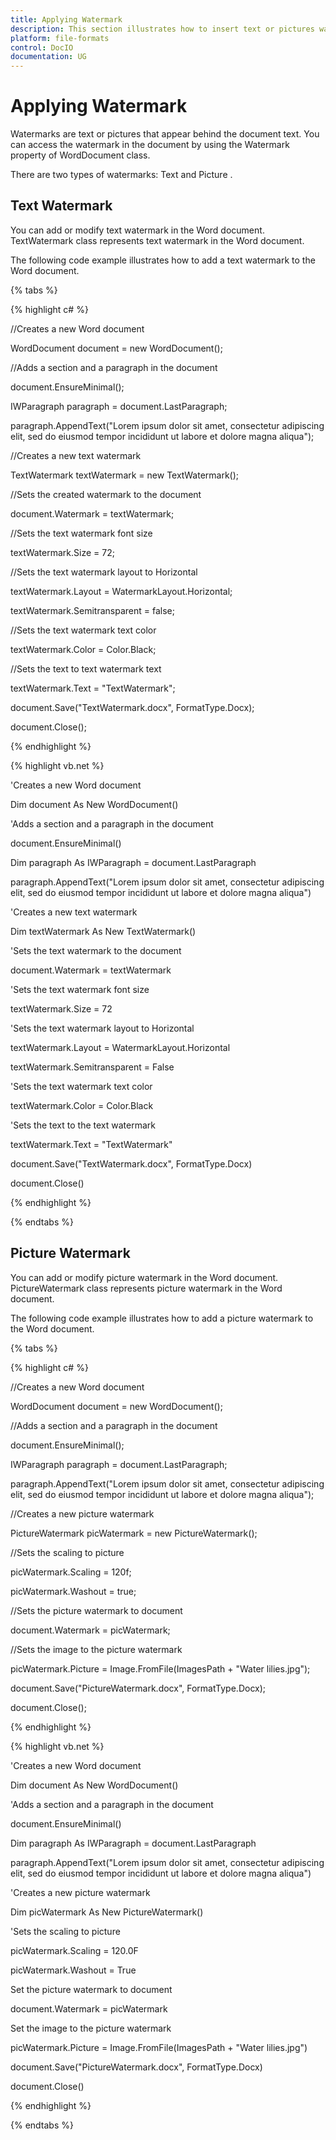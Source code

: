```yaml
---
title: Applying Watermark
description: This section illustrates how to insert text or pictures watermark to the Word document
platform: file-formats
control: DocIO
documentation: UG
---
```


# Applying Watermark

Watermarks are text or pictures that appear behind the document text. You can access the watermark in the document by using the Watermark property of WordDocument class.

There are two types of watermarks: Text and Picture .

## Text Watermark

You can add or modify text watermark in the Word document. TextWatermark class represents text watermark in the Word document.

The following code example illustrates how to add a text watermark to the Word document.

{% tabs %} 

{% highlight c# %}

//Creates a new Word document

WordDocument document = new WordDocument();

//Adds a section and a paragraph in the document

document.EnsureMinimal();

IWParagraph paragraph = document.LastParagraph;

paragraph.AppendText("Lorem ipsum dolor sit amet, consectetur adipiscing elit, sed do eiusmod tempor incididunt ut labore et dolore magna aliqua");

//Creates a new text watermark

TextWatermark textWatermark = new TextWatermark();

//Sets the created watermark to the document

document.Watermark = textWatermark;

//Sets the text watermark font size

textWatermark.Size = 72;

//Sets the text watermark layout to Horizontal

textWatermark.Layout = WatermarkLayout.Horizontal;

textWatermark.Semitransparent = false;

//Sets the text watermark text color

textWatermark.Color = Color.Black;

//Sets the text to text watermark text

textWatermark.Text = "TextWatermark";

document.Save("TextWatermark.docx", FormatType.Docx);

document.Close();



{% endhighlight %}

{% highlight vb.net %}


'Creates a new Word document

Dim document As New WordDocument()

'Adds a section and a paragraph in the document

document.EnsureMinimal()

Dim paragraph As IWParagraph = document.LastParagraph

paragraph.AppendText("Lorem ipsum dolor sit amet, consectetur adipiscing elit, sed do eiusmod tempor incididunt ut labore et dolore magna aliqua")

'Creates a new text watermark

Dim textWatermark As New TextWatermark()

'Sets the text watermark to the document

document.Watermark = textWatermark

'Sets the text watermark font size

textWatermark.Size = 72

'Sets the text watermark layout to Horizontal

textWatermark.Layout = WatermarkLayout.Horizontal

textWatermark.Semitransparent = False

'Sets the text watermark text color

textWatermark.Color = Color.Black

'Sets the text to the text watermark

textWatermark.Text = "TextWatermark"

document.Save("TextWatermark.docx", FormatType.Docx)

document.Close()

{% endhighlight %} 

  {% endtabs %}  

## Picture Watermark

You can add or modify picture watermark in the Word document. PictureWatermark class represents picture watermark in the Word document.

The following code example illustrates how to add a picture watermark to the Word document.

{% tabs %}  

{% highlight c# %}


//Creates a new Word document

WordDocument document = new WordDocument();

//Adds a section and a paragraph in the document

document.EnsureMinimal();

IWParagraph paragraph = document.LastParagraph;

paragraph.AppendText("Lorem ipsum dolor sit amet, consectetur adipiscing elit, sed do eiusmod tempor incididunt ut labore et dolore magna aliqua");

//Creates a new picture watermark

PictureWatermark picWatermark = new PictureWatermark();

//Sets the scaling to picture

picWatermark.Scaling = 120f;

picWatermark.Washout = true;

//Sets the picture watermark to document

document.Watermark = picWatermark;

//Sets the image to the picture watermark

picWatermark.Picture = Image.FromFile(ImagesPath + "Water lilies.jpg");

document.Save("PictureWatermark.docx", FormatType.Docx);

document.Close();



{% endhighlight %}

{% highlight vb.net %}


'Creates a new Word document

Dim document As New WordDocument()

'Adds a section and a paragraph in the document

document.EnsureMinimal()

Dim paragraph As IWParagraph = document.LastParagraph

paragraph.AppendText("Lorem ipsum dolor sit amet, consectetur adipiscing elit, sed do eiusmod tempor incididunt ut labore et dolore magna aliqua")

'Creates a new picture watermark

Dim picWatermark As New PictureWatermark()

'Sets the scaling to picture

picWatermark.Scaling = 120.0F

picWatermark.Washout = True

Set the picture watermark to document

document.Watermark = picWatermark

Set the image to the picture watermark

picWatermark.Picture = Image.FromFile(ImagesPath + "Water lilies.jpg")

document.Save("PictureWatermark.docx", FormatType.Docx)

document.Close()



{% endhighlight %}

{% endtabs %}  